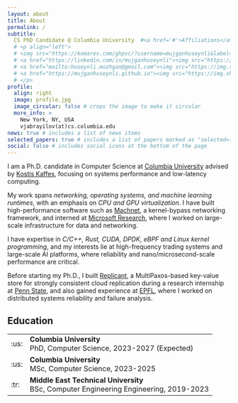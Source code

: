 ```yaml
---
layout: about
title: About
permalink: /
subtitle:
  CS PhD Candidate @ Columbia University  #<a href='#'>Affiliations</a>. Address. Contacts. Moto. Etc.
  # <p align="left">
  # <img src="https://komarev.com/ghpvc/?username=mujganhuseynli&label=Profile%20views&color=0e75b6&style=flat" alt="mujganhuseynli" />
  # <a href="https://linkedin.com/in/mujganhuseynli"><img src="https://img.shields.io/badge/-mujganhuseynli-blue?style=flat&logo=Linkedin&logoColor=white&link=https://www.linkedin.com/in/mujganhuseynli/"/></a>
  # <a href="mailto:huseynli.muzhgan@gmail.com"><img src="https://img.shields.io/badge/-huseynli.muzhgan@gmail.com-c14438?style=flat&logo=Gmail&logoColor=white&link=mailto:huseynli.muzhgan@gmail.com"/></a>
  # <a href="https://mujganhuseynli.github.io"><img src="https://img.shields.io/badge/-mujganhuseynli-47CCCC?style=flat&logo=Google-Chrome&logoColor=white&link=https://mujganguseynli"></a>
  # </p>
profile:
  align: right
  image: profile.jpg
  image_circular: false # crops the image to make it circular
  more_info: >
    New York, NY, USA
    vjabrayilov(at)cs.columbia.edu
news: true # includes a list of news items
selected_papers: true # includes a list of papers marked as "selected={true}"
social: false # includes social icons at the bottom of the page
---
```


I am a Ph.D. candidate in Computer Science at [Columbia University](https://columbia.edu) advised by [Kostis Kaffes](https://www.cs.columbia.edu/~kkaffes/), focusing on systems performance and low-latency computing.

My work spans _networking, operating systems, and machine learning runtimes_, with an emphasis on _CPU and GPU virtualization_. 
I have built high-performance software such as [Machnet](https://github.com/microsoft/machnet), a kernel-bypass networking framework, and interned at [Microsoft Research](https://https://www.microsoft.com/en-us/research/about-microsoft-research/), where I worked on large-scale infrastructure for data and networking. 

I have expertise in _C/C++, Rust, CUDA, DPDK, eBPF and Linux kernel programming_, and my interests lie at high-frequency trading systems and large-scale AI platforms, where reliability and nano/microsecond-scale performance are critical.

Before starting my Ph.D., I built [Replicant](https://github.com/psu-csl/replicated-store), a MultiPaxos-based key-value store for strongly consistent cloud replication during a research internship at [Penn State](https://psu.edu), and also gained experience at [EPFL](https://epfl.ch), where I worked on distributed systems reliability and failure analysis.

<!-- ## Research Interests

- Robotics
- Control Systems
- Autonomous Systems -->


## Education

<!-- <div style="height: 10px;"></div> -->
<table>
  <tr>
  <tr>
    <td>:us:</td>
    <td>
      <b>Columbia University</b><br>
      PhD, Computer Science, 2023-2027 (Expected)<br>
      <!-- BS, Computer Science, 2017–2020 -->
    </td>
  </tr>
    <td>:us:</td>
    <td>
      <b>Columbia University</b><br>
      MSc, Computer Science, 2023-2025<br>
    </td>
  </tr>
  <tr>
    <td>:tr:</td>
    <td>
      <b>Middle East Technical University</b><br>
      BSc, Computer Engineering Engineering, 2019-2023<br>
    </td>
  </tr>
</table>

<!-- ## Work Experience -->


<!-- <div style="height: 30px;"></div>

## Education
<div style="height: 10px;"></div>
<table>
  <tr>
    <td><img src="https://1000logos.net/wp-content/uploads/2022/06/George-Washington-University-Logo.png" alt="GWU" width="100"/></td>
    <td>
      <b>George Washington University</b><br>
      MSc, Electrical Engineering, 2022–2024<br>
    </td>
  </tr>
  <tr>
    <td> <img src="https://docenhance.eu/wordpress/wp-content/uploads/2020/07/University_of_Alcala_logo.png" alt="Alcala" width="100"/></td>
    <td>
      <b>Alcalá University</b><br>
      Erasmus+ Exchange Program, Electrical Engineering, 2020<br>
      <!-- BS, Computer Science, 2017–2020 -->
<!-- </td>
  </tr>
  <tr>
    <td><img src="https://storage.googleapis.com/sz-media-files/profile/fa6703f7-b389-4ee2-8b66-bff919290eb6.png" alt="BHOS" width="60"/></td>
    <td>
      <b>Baku Higher Oil School</b><br>
      BSc, Electrical Engineering, 2017–2022<br>
    </td>
  </tr>
</table> -->

<!--
Write your biography here. Tell the world about yourself. Link to your favorite [subreddit](http://reddit.com). You can put a picture in, too. The code is already in, just name your picture `prof_pic.jpg` and put it in the `img/` folder.

Put your address / P.O. box / other info right below your picture. You can also disable any of these elements by editing `profile` property of the YAML header of your `_pages/about.md`. Edit `_bibliography/papers.bib` and Jekyll will render your [publications page](/al-folio/publications/) automatically.

Link to your social media connections, too. This theme is set up to use [Font Awesome icons](https://fontawesome.com/) and [Academicons](https://jpswalsh.github.io/academicons/), like the ones below. Add your Facebook, Twitter, LinkedIn, Google Scholar, or just disable all of them. -->
<!-- <h3 align="center">I'm a final-year Electrical Engineering master's student at GWU with a passion for Robotics, Control Systems, and Power Systems, currently working at Honeywell while preparing to pursue a PhD.</h3> -->
